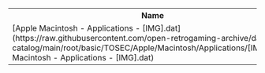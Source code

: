 <table>
<tr><th>Name</th><th>Size</th></tr>
<tr><td>
[Apple Macintosh - Applications - [IMG].dat](https://raw.githubusercontent.com/open-retrogaming-archive/dat-catalog/main/root/basic/TOSEC/Apple/Macintosh/Applications/[IMG]/Apple Macintosh - Applications - [IMG].dat)
</td><td>5322</td></tr>
</table>
